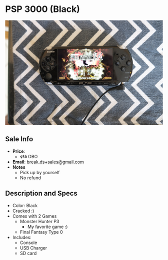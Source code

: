 # PSP 3000 (Black)

![PSP](https://github.com/breakds/moving-sales/blob/master/photo/resized/psp_black3.png)

## Sale Info

* **Price**: 
  * **`$50`** OBO
* **Email**: break.ds+sales@gmail.com
* **Notes** 
  * Pick up by yourself
  * No refund

## Description and Specs

* Color: Black
* Cracked :)
* Comes with 2 Games
  * Monster Hunter P3
    * My favorite game :)
  * Final Fantasy Type 0
* Includes:
  * Console
  * USB Charger
  * SD card

